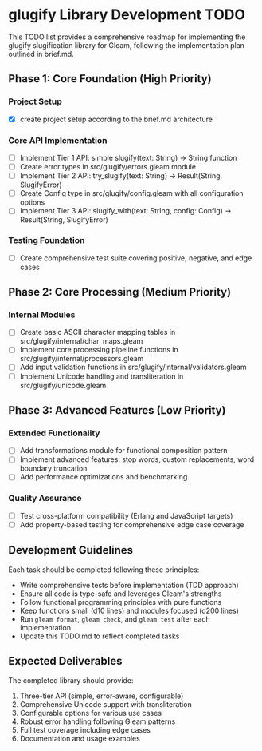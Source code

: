 # glugify Library Development TODO

This TODO list provides a comprehensive roadmap for implementing the glugify slugification library for Gleam, following the implementation plan outlined in brief.md.

## Phase 1: Core Foundation (High Priority)

### Project Setup
- [x] create project setup according to the brief.md architecture

### Core API Implementation
- [ ] Implement Tier 1 API: simple slugify(text: String) -> String function
- [ ] Create error types in src/glugify/errors.gleam module
- [ ] Implement Tier 2 API: try_slugify(text: String) -> Result(String, SlugifyError)
- [ ] Create Config type in src/glugify/config.gleam with all configuration options
- [ ] Implement Tier 3 API: slugify_with(text: String, config: Config) -> Result(String, SlugifyError)

### Testing Foundation
- [ ] Create comprehensive test suite covering positive, negative, and edge cases

## Phase 2: Core Processing (Medium Priority)

### Internal Modules
- [ ] Create basic ASCII character mapping tables in src/glugify/internal/char_maps.gleam
- [ ] Implement core processing pipeline functions in src/glugify/internal/processors.gleam
- [ ] Add input validation functions in src/glugify/internal/validators.gleam
- [ ] Implement Unicode handling and transliteration in src/glugify/unicode.gleam

## Phase 3: Advanced Features (Low Priority)

### Extended Functionality
- [ ] Add transformations module for functional composition pattern
- [ ] Implement advanced features: stop words, custom replacements, word boundary truncation
- [ ] Add performance optimizations and benchmarking

### Quality Assurance
- [ ] Test cross-platform compatibility (Erlang and JavaScript targets)
- [ ] Add property-based testing for comprehensive edge case coverage

## Development Guidelines

Each task should be completed following these principles:
- Write comprehensive tests before implementation (TDD approach)
- Ensure all code is type-safe and leverages Gleam's strengths
- Follow functional programming principles with pure functions
- Keep functions small (d10 lines) and modules focused (d200 lines)
- Run `gleam format`, `gleam check`, and `gleam test` after each implementation
- Update this TODO.md to reflect completed tasks

## Expected Deliverables

The completed library should provide:
1. Three-tier API (simple, error-aware, configurable)
2. Comprehensive Unicode support with transliteration
3. Configurable options for various use cases
4. Robust error handling following Gleam patterns
5. Full test coverage including edge cases
6. Documentation and usage examples